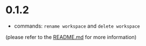 # 0.1.2
- commands: `rename workspace` and `delete workspace`

(please refer to the [README.md](https://github.com/tshrpl/ProjectAndWorkspaceManagement#commands)
for more information)